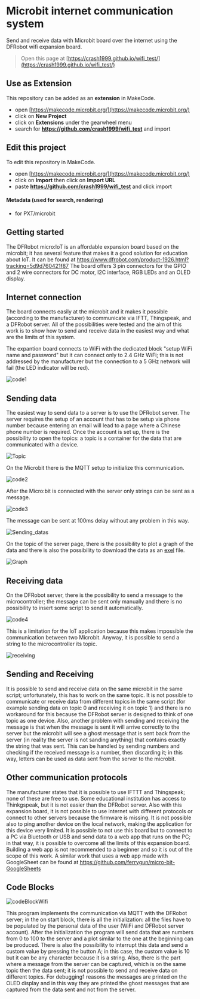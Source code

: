 
# Microbit internet communication system

Send and receive data with Microbit board over the internet using the DFRobot wifi expansion board. 


> Open this page at [https://crash1999.github.io/wifi_test/](https://crash1999.github.io/wifi_test/)

## Use as Extension

This repository can be added as an **extension** in MakeCode.

* open [https://makecode.microbit.org/](https://makecode.microbit.org/)
* click on **New Project**
* click on **Extensions** under the gearwheel menu
* search for **https://github.com/crash1999/wifi_test** and import

## Edit this project

To edit this repository in MakeCode.

* open [https://makecode.microbit.org/](https://makecode.microbit.org/)
* click on **Import** then click on **Import URL**
* paste **https://github.com/crash1999/wifi_test** and click import

#### Metadata (used for search, rendering)

* for PXT/microbit
<script src="https://makecode.com/gh-pages-embed.js"></script><script>makeCodeRender("{{ site.makecode.home_url }}", "{{ site.github.owner_name }}/{{ site.github.repository_name }}");</script>


## Getting started

The DFRobot micro:IoT is an affordable expansion board based on the microbit; it has several feature that makes it a good solution for education about IoT. It can be found at https://www.dfrobot.com/product-1926.html?tracking=5d9d760421f87
The board offers 3 pin connectors for the GPIO and 2 wire connectors for DC motor, I2C interface, RGB LEDs and an OLED display. 

## Internet connection

The board connects easily at the microbit and it makes it possible (according to the manufacturer) to communicate via IFTT, Thingspeak, and a DFRobot server. All of the possibilities were tested and the aim of this work is to show how to send and receive data in the easiest way and what are the limits of this system. 

The expantion board connects to WiFi with the dedicated block "setup WiFi name and password" but it can connect only to 2.4 GHz WiFi; this is not addressed by the manufacturer but the connection to a 5 GHz network will fail (the LED indicator will be red). 

![code1](image/Codeblock/ConnectWiFi.jpeg)

## Sending data

The easiest way to send data to a server is to use the DFRobot server. The server requires the setup of an account that has to be setup via phone number because entering an email will lead to a page where a Chinese phone number is required. Once the account is set up, there is the possibility to open the topics: a topic is a container for the data that are communicated with a device. 

![Topic](image/DFrobot/project%20dadtas.png)

On the Microbit there is the MQTT setup to initialize this communication.

![code2](image/Codeblock/MQTT.jpeg)

After the Micro:bit is connected with the server only strings can be sent as a message.

![code3](image/Codeblock/Sending.jpeg)

The message can be sent at 100ms delay without any problem in this way.

![Sending_datas](image/DFrobot/Historic%20of%20the%20datas.png)

On the topic of the server page, there is the possibility to plot a graph of the data and there is also the possibility to download the data as an [exel](https://github.com/crash1999/wifi_test/blob/master/Easy%20IOT%20Micro_bit%20Date%202024_06_17%2015_00%202024_06_18%2016_00%20Key%20undefined.xlsx) file. 

![Graph](image/DFrobot/Graph%20of%20incoming%20datas.png)

## Receiving data

On the DFRobot server, there is the possibility to send a message to the microcontroller; the message can be sent only manually and there is no possibility to insert some script to send it automatically. 

![code4](image/Codeblock/Write%20recieved%20message.jpeg)

This is a limitation for the IoT application because this makes impossible the communication between two Microbit. 
Anyway, it is possible to send a string to the microcontroller its topic. 

![receiving](image/DFrobot/sending_datas.png)

## Sending and Receiving

It is possible to send and receive data on the same microbit in the same script; unfortunately, this has to work on the same topic. It is not possible to communicate or receive data from different topics in the same script (for example sending data on topic 0 and receiving it on topic 1) and there is no workaround for this because the DFRobot server is designed to think of one topic as one device. 
Also, another problem with sending and receiving the message is that when the message is sent it will arrive correctly to the server but the microbit will see a ghost message that is sent back from the server (in reality the server is not sanding anything) that contains exactly the string that was sent. This can be handled by sending numbers and checking if the received message is a number, then discarding it; in this way, letters can be used as data sent from the server to the microbit. 

## Other communication protocols

The manufacturer states that it is possible to use IFTTT and Thingspeak; none of these are free to use. Some educational institution has access to Thinkgspeak, but it is not easier than the DFRobot server. Also with this expansion board, it is not possible to use internet with different protocols or connect to other servers because the firmware is missing. It is not possible also to ping another device on the local network, making the application for this device very limited. It is possible to not use this board but to connect to a PC via Bluetooth or USB and send data to a web app that runs on the PC; in that way, it is possible to overcome all the limits of this expansion board. Building a web app is not recommended to a beginner and so it is out of the scope of this work. A similar work that uses a web app made with GoogleSheet can be found at https://github.com/ferrygun/micro-bit-GoogleSheets

## Code Blocks

![codeBlockWifi](image/Codeblock/BLock.jpg)

This program implements the communication via MQTT with the DFRobot server; in the on start block, there is all the initialization: all the files have to be populated by the personal data of the user (WiFi and DFRobot server account). After the initialization the program will send data that are numbers from 0 to 100 to the server and a plot similar to the one at the beginning can be produced. There is also the possibility to interrupt this data and send a custom value by pressing the button A; in this case, the custom value is 10 but it can be any character because it is a string. Also, there is the part where a message from the server can be captured, which is on the same topic then the data sent; it is not possible to send and receive data on different topics. For debugging1 reasons the messages are printed on the OLED display and in this way they are printed the ghost messages that are captured from the data sent and not from the server. 

